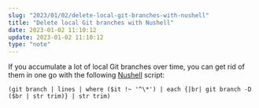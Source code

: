 ```yaml
---
slug: "2023/01/02/delete-local-git-branches-with-nushell"
title: "Delete local Git branches with Nushell"
date: 2023-01-02 11:10:12
update: 2023-01-02 11:10:12
type: "note"
---
```


If you accumulate a lot of local Git branches over time, you can get rid of them in one go with the following [Nushell](https://www.nushell.sh/) script:

```nu
(git branch | lines | where ($it !~ '^\*') | each {|br| git branch -D ($br | str trim)} | str trim)
```
